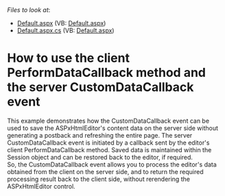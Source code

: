 <!-- default file list -->
*Files to look at*:

* [Default.aspx](./CS/HtmlEditorSaveHtml/Default.aspx) (VB: [Default.aspx](./VB/HtmlEditorSaveHtml/Default.aspx))
* [Default.aspx.cs](./CS/HtmlEditorSaveHtml/Default.aspx.cs) (VB: [Default.aspx](./VB/HtmlEditorSaveHtml/Default.aspx))
<!-- default file list end -->
# How to use the client PerformDataCallback method and the server CustomDataCallback event


<p>This example demonstrates how the CustomDataCallback event can be used to save the ASPxHtmlEditor's content data on the server side without generating a postback and refreshing the entire page. The server CustomDataCallback event is initiated by a callback sent by the editor's client PerformDataCallback method. Saved data is maintained within the Session object and can be restored back to the editor, if required.<br />
So, the CustomDataCallback event allows you to process the editor's data obtained from the client on the server side, and to return the required processing result back to the client side, without rerendering the ASPxHtmlEditor control.</p>

<br/>


